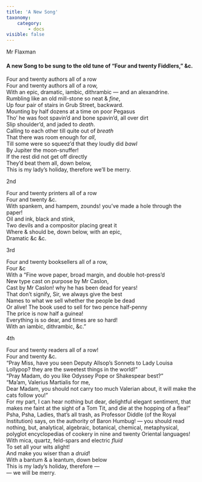 ```yaml
---
title: 'A New Song'
taxonomy:
    category:
        - docs
visible: false
---
```


<div class="author">Mr Flaxman</div>

#### A new Song to be sung to the old tune of “Four and twenty Fiddlers,” &c.  
  
Four and twenty authors all of a row  
Four and twenty authors all of a row,  
With an epic, dramatic, iambic, dithrambic — and an alexandrine.  
Rumbling like an old mill-stone so neat & *fine*,  
Up four pair of stairs in Grub Street, backward.  
Mounting by half dozens at a time on poor Pegasus  
Tho’ he was foot spavin’d and bone spavin’d, all over dirt  
Slip shoulder’d, and jaded to *death*.  
Calling to each other till quite out of *breath*  
That there was room enough for *all*,  
Till some were so squeez’d that they loudly did *bawl*  
By Jupiter the moon-snuffer!  
If the rest did not get off directly  
They’d beat them all, down below,  
This is my lady’s holiday, therefore we’ll be merry.  
    
2nd  
  
Four and twenty printers all of a row  
Four and twenty &c.  
With spankem, and hampem, zounds! you’ve made a hole through the paper!  
Oil and ink, black and stink,  
Two devils and a compositor placing great it  
Where & should be, down below, with an epic,  
Dramatic &c &c.  
  
3rd  
  
Four and twenty booksellers all of a row,  
Four &c  
With a “Fine wove paper, broad margin, and double hot-press’d  
New type cast on purpose by Mr Caslon,  
Cast by Mr Caslon! why he has been dead for years!  
That don’t signify, Sir, we always give the best  
Names to what we sell whether the people be dead  
Or alive! The book used to sell for two pence half-penny  
The price is now half a guinea!  
Everything is so dear, and times are so hard!  
With an iambic, dithrambic, &c.”  
    
4th  
  
Four and twenty readers all of a row!  
Four and twenty &c.  
“Pray Miss, have you seen Deputy Allsop’s Sonnets to Lady Louisa Lollypop? they are the sweetest things in the world!”  
“Pray Madam, do you like Odyssey Pope or Shakespear best?”  
“Ma’am, Valerius Martialis for me,  
Dear Madam, you should not carry too much Valerian about, it will make the cats follow you!”  
For my part, I can hear nothing but dear, delightful elegant sentiment, that makes me faint at the sight of a Tom Tit, and die at the hopping of a flea!”  
Psha, Psha, Ladies, that’s all trash, as Professor Diddle (of the Royal Institution) says, on the authority of Baron Humbug! — you should read nothing, but, analytical, algebraic, botanical, chemical, metaphysical, polyglot encyclopedias of cookery in nine and twenty Oriental languages! With mica, quartz, feld-spars and electric *fluid*  
To set all your wits alight!  
And make you wiser than a *druid*!  
With a bantum & a leantum, down below  
This is my lady’s holiday, therefore —  
— we will be merry.  
